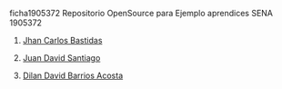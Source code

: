 ficha1905372
Repositorio OpenSource para Ejemplo aprendices SENA 1905372


1. [Jhan Carlos Bastidas](https://github.com/JhanCarlos-117/ficha1905372/blob/master/Markdown/JhanCBB.md)

2. [Juan David Santiago](https://github.com/juan2209/ficha1905372/blob/master/Presentacion/Juan-Santiago.md)

3. [Dilan David Barrios Acosta](https://github.com/DilanDavid1011/ficha1905372/blob/master/dilanmarkdown/hojadevida.md)


